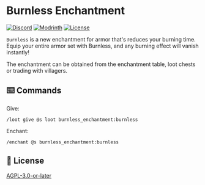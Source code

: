 # Burnless Enchantment

[![Discord](https://img.shields.io/discord/1327308441324097681?label=discord&color=blue&logo=discord)](https://discord.gg/5UdcDa5xNC)
[![Modrinth](https://img.shields.io/modrinth/dt/burnless-enchantment-data-pack?label=modrinth&logo=modrinth)](https://modrinth.com/datapack/burnless-enchantment)
[![License](https://img.shields.io/github/license/lullaby6/enchantments-data-pack)](https://github.com/lullaby6/enchantments-data-pack/blob/main/LICENSE)

`Burnless` is a new enchantment for armor that's reduces your burning time. Equip your entire armor set with Burnless, and any burning effect will vanish instantly!

The enchantment can be obtained from the enchantment table, loot chests or trading with villagers.

## ⌨️ Commands

Give:

```mcfunction
/loot give @s loot burnless_enchantment:burnless
```

Enchant:

```mcfunction
/enchant @s burnless_enchantment:burnless
```

## 🪪 License

[AGPL-3.0-or-later](https://github.com/lullaby6/enchantments-data-pack/blob/main/LICENSE)